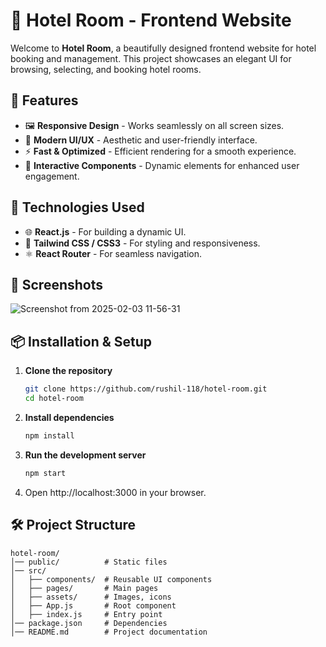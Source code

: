 # 🏨 Hotel Room - Frontend Website

Welcome to **Hotel Room**, a beautifully designed frontend website for hotel booking and management. This project showcases an elegant UI for browsing, selecting, and booking hotel rooms.  

## 🚀 Features

- 🖼️ **Responsive Design** - Works seamlessly on all screen sizes.  
- 🎨 **Modern UI/UX** - Aesthetic and user-friendly interface.  
- ⚡ **Fast & Optimized** - Efficient rendering for a smooth experience.  
- 📌 **Interactive Components** - Dynamic elements for enhanced user engagement.  

## 🔧 Technologies Used

- 🌐 **React.js** - For building a dynamic UI.  
- 🎨 **Tailwind CSS / CSS3** - For styling and responsiveness.  
- ⚛️ **React Router** - For seamless navigation.  

## 📸 Screenshots  

![Screenshot from 2025-02-03 11-56-31](https://github.com/user-attachments/assets/c52e889d-eb9c-4dd7-991f-de016901b2bd)



## 📦 Installation & Setup  

1. **Clone the repository**  
   ```bash
   git clone https://github.com/rushil-118/hotel-room.git
   cd hotel-room
2. **Install dependencies**
   ```bash
   npm install
3. **Run the development server**
   ```bash
   npm start
4. Open http://localhost:3000 in your browser.

## 🛠️ Project Structure
    hotel-room/
    │── public/          # Static files
    │── src/
    │   ├── components/  # Reusable UI components
    │   ├── pages/       # Main pages
    │   ├── assets/      # Images, icons
    │   ├── App.js       # Root component
    │   ├── index.js     # Entry point
    │── package.json     # Dependencies
    │── README.md        # Project documentation

